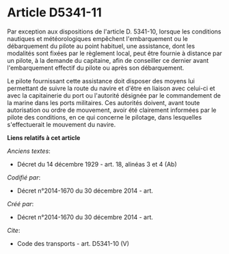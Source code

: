 # Article D5341-11

Par exception aux dispositions de l'article D. 5341-10, lorsque les conditions nautiques et météorologiques empêchent
l'embarquement ou le débarquement du pilote au point habituel, une assistance, dont les modalités sont fixées par le
règlement local, peut être fournie à distance par un pilote, à la demande du capitaine, afin de conseiller ce dernier avant
l'embarquement effectif du pilote ou après son débarquement. 

Le pilote fournissant cette assistance doit disposer des moyens lui permettant de suivre la route du navire et d'être en
liaison avec celui-ci et avec la capitainerie du port ou l'autorité désignée par le commandement de la marine dans les ports
militaires. Ces autorités doivent, avant toute autorisation ou ordre de mouvement, avoir été clairement informées par le
pilote des conditions, en ce qui concerne le pilotage, dans lesquelles s'effectuerait le mouvement du navire.

**Liens relatifs à cet article**

_Anciens textes_:

  - Décret du 14 décembre 1929 - art. 18, alinéas 3 et 4 (Ab)

_Codifié par_:

  - Décret n°2014-1670 du 30 décembre 2014 - art.

_Créé par_:

  - Décret n°2014-1670 du 30 décembre 2014 - art.

_Cite_:

  - Code des transports - art. D5341-10 (V)
